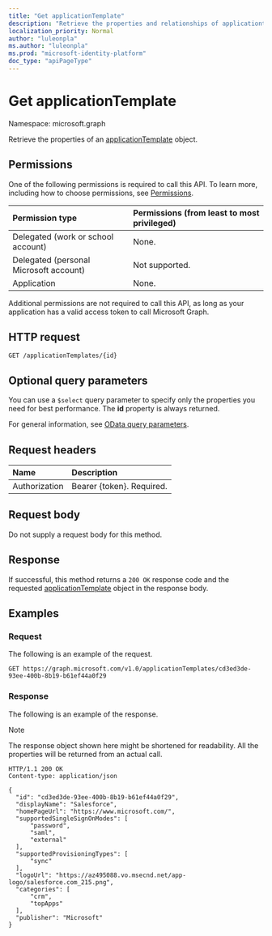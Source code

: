 ```yaml
---
title: "Get applicationTemplate"
description: "Retrieve the properties and relationships of applicationtemplate object."
localization_priority: Normal
author: "luleonpla"
ms.author: "luleonpla"
ms.prod: "microsoft-identity-platform"
doc_type: "apiPageType"
---
```


# Get applicationTemplate

Namespace: microsoft.graph

Retrieve the properties of an [applicationTemplate](../resources/applicationtemplate.md) object.

## Permissions

One of the following permissions is required to call this API. To learn more, including how to choose permissions, see [Permissions](/graph/permissions-reference).

| Permission type                        | Permissions (from least to most privileged) |
|:---------------------------------------|:--------------------------------------------|
| Delegated (work or school account)     | None. |
| Delegated (personal Microsoft account) | Not supported. |
| Application                            | None. |

Additional permissions are not required to call this API, as long as your application has a valid access token to call Microsoft Graph.

## HTTP request

<!-- { "blockType": "ignored" } -->

```http
GET /applicationTemplates/{id}
```

## Optional query parameters

You can use a `$select` query parameter to specify only the properties you need for best performance. The **id** property is always returned. 

For general information, see [OData query parameters](/graph/query-parameters).

## Request headers

| Name      |Description|
|:----------|:----------|
| Authorization | Bearer {token}. Required. |

## Request body

Do not supply a request body for this method.

## Response

If successful, this method returns a `200 OK` response code and the requested [applicationTemplate](../resources/applicationtemplate.md) object in the response body.

## Examples

### Request

The following is an example of the request.

<!-- {
  "blockType": "request",
  "name": "get_applicationtemplate"
}-->

```msgraph-interactive
GET https://graph.microsoft.com/v1.0/applicationTemplates/cd3ed3de-93ee-400b-8b19-b61ef44a0f29
```

### Response

The following is an example of the response.

> [!NOTE]
> The response object shown here might be shortened for readability. All the properties will be returned from an actual call.

<!-- {
  "blockType": "response",
  "truncated": true,
  "@odata.type": "microsoft.graph.applicationTemplate"
} -->

```http
HTTP/1.1 200 OK
Content-type: application/json

{	
  "id": "cd3ed3de-93ee-400b-8b19-b61ef44a0f29",
  "displayName": "Salesforce",
  "homePageUrl": "https://www.microsoft.com/",
  "supportedSingleSignOnModes": [
      "password",
      "saml",
      "external"
  ],
  "supportedProvisioningTypes": [
      "sync"
  ],
  "logoUrl": "https://az495088.vo.msecnd.net/app-logo/salesforce.com_215.png",
  "categories": [
      "crm",
      "topApps"
  ],
  "publisher": "Microsoft"
}
```

<!-- uuid: 16cd6b66-4b1a-43a1-adaf-3a886856ed98
2019-02-04 14:57:30 UTC -->
<!-- {
  "type": "#page.annotation",
  "description": "Get applicationTemplate",
  "keywords": "",
  "section": "documentation",
  "tocPath": ""
}-->

